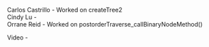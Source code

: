 Carlos Castrillo - Worked on createTree2  
Cindy Lu -  
Orrane Reid - Worked on postorderTraverse_callBinaryNodeMethod()

Video - 